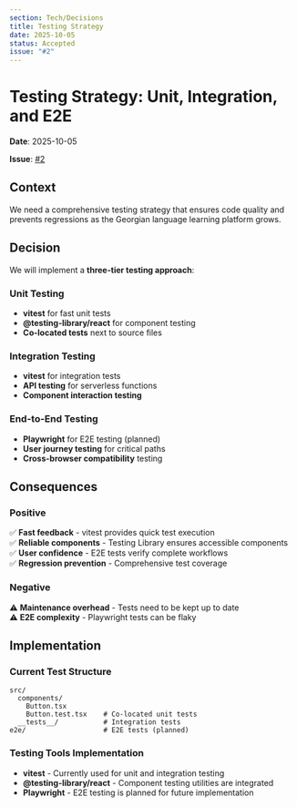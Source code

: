 ```yaml
---
section: Tech/Decisions
title: Testing Strategy
date: 2025-10-05
status: Accepted
issue: "#2"
---
```


# Testing Strategy: Unit, Integration, and E2E

**Date**: 2025-10-05

**Issue**: [#2](https://github.com/kartuli-app/kartuli/issues/2)

## Context

We need a comprehensive testing strategy that ensures code quality and prevents regressions as the Georgian language learning platform grows.

## Decision

We will implement a **three-tier testing approach**:

### Unit Testing
- **vitest** for fast unit tests
- **@testing-library/react** for component testing
- **Co-located tests** next to source files

### Integration Testing
- **vitest** for integration tests
- **API testing** for serverless functions
- **Component interaction testing**

### End-to-End Testing
- **Playwright** for E2E testing (planned)
- **User journey testing** for critical paths
- **Cross-browser compatibility** testing

## Consequences

### Positive
✅ **Fast feedback** - vitest provides quick test execution  
✅ **Reliable components** - Testing Library ensures accessible components  
✅ **User confidence** - E2E tests verify complete workflows  
✅ **Regression prevention** - Comprehensive test coverage  

### Negative
⚠️ **Maintenance overhead** - Tests need to be kept up to date  
⚠️ **E2E complexity** - Playwright tests can be flaky  

## Implementation

### Current Test Structure
```
src/
  components/
    Button.tsx
    Button.test.tsx    # Co-located unit tests
  __tests__/           # Integration tests
e2e/                   # E2E tests (planned)
```

### Testing Tools Implementation
- **vitest** - Currently used for unit and integration testing
- **@testing-library/react** - Component testing utilities are integrated
- **Playwright** - E2E testing is planned for future implementation
